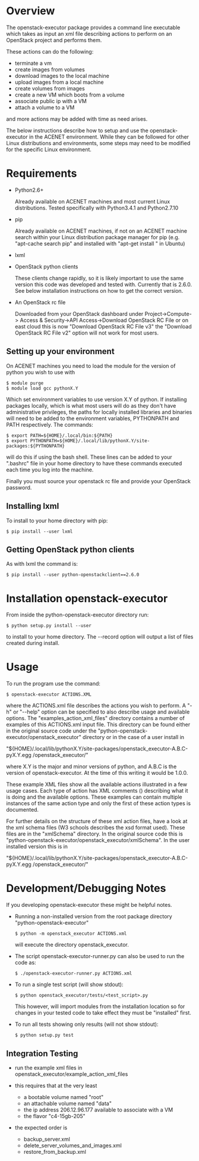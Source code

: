 Overview
========

The openstack-executor package provides a command line executable which takes 
as input an xml file describing actions to perform on an OpenStack project and 
performs them.

These actions can do the following:

+ terminate a vm
+ create images from volumes
+ download images to the local machine
+ upload images from a local machine
+ create volumes from images
+ create a new VM which boots from a volume
+ associate public ip with a VM
+ attach a volume to a VM

and more actions may be added with time as need arises.

The below instructions describe how to setup and use the openstack-executor 
in the ACENET environment. While they can be followed for other Linux 
distributions and environments, some steps may need to be modified for the 
specific Linux environment.


Requirements
============

+ Python2.6+
  
  Already available on ACENET machines and most current Linux 
  distributions. Tested specifically with Python3.4.1 and Python2.7.10

+ pip
  
  Already available on ACENET machines, if not on an ACENET machine 
  search within your Linux distribution package manager for pip (e.g. 
  "apt-cache search pip" and installed with "apt-get install 
  <pip-package-name>" in Ubuntu)
  
+ lxml
  
+ OpenStack python clients
  
  These clients change rapidly, so it is likely important to use the same
  version this code was developed and tested with. Currently that is 2.6.0.
  See below installation instructions on how to get the correct version.

+ An OpenStack rc file
  
  Downloaded from your OpenStack dashboard under Project->Compute->
  Access & Security->API Access->Download OpenStack RC File
  or on east cloud this is now "Download OpenStack RC File v3" the
  "Download OpenStack RC File v2" option will not work for most users.


Setting up your environment
---------------------------

On ACENET machines you need to load the module for the version of python you 
wish to use with

```
$ module purge
$ module load gcc pythonX.Y
```

Which set environment variables to use version X.Y of python. If installing 
packages locally, which is what most users will do as they don't have 
administrative privileges, the paths for locally installed libraries and 
binaries will need to be added to the environment variables, PYTHONPATH and 
PATH respectively. The commands:

```
$ export PATH=${HOME}/.local/bin:${PATH}
$ export PYTHONPATH=${HOME}/.local/lib/pythonX.Y/site-packages:${PYTHONPATH}
```

will do this if using the bash shell. These lines can be added to your 
".bashrc" file in your home directory to have these commands executed each 
time you log into the machine.

Finally you must source your openstack rc file and provide your OpenStack 
password.

Installing lxml
---------------

To install to your home directory with pip:

```
$ pip install --user lxml
```

Getting OpenStack python clients
--------------------------------

As with lxml the command is:

```
$ pip install --user python-openstackclient==2.6.0
```

Installation openstack-executor
===============================

From inside the python-openstack-executor directory run:

```
$ python setup.py install --user
```

to install to your home directory. The --record <filename> option will output 
a list of files created during install.


Usage
=====

To run the program use the command:

```
$ openstack-executor ACTIONS.XML
```

where the ACTIONS.xml file describes the actions you wish to perform. A "-h" 
or "--help" option can be specified to also describe usage and available 
options. The "examples_action_xml_files" directory contains a number of 
examples of this ACTIONS.xml input file. This directory can be found either 
in the original source code under the 
"python-openstack-executor/openstack_executor" directory or in the case of a 
user install in 

"${HOME}/.local/lib/pythonX.Y/site-packages/openstack_executor-A.B.C-pyX.Y.egg
/openstack_executor/"

where X.Y is the major and minor versions of python, and A.B.C is the version 
of openstack-executor. At the time of this writing it would be 1.0.0.

These example XML files show all the available actions illustrated in a few 
usage cases. Each type of action has XML comments (<!-- comment -->) 
describing what it is doing and the available options. These examples can
contain multiple instances of the same action type and only the first of these
action types is documented.

For further details on the structure of these xml action files, have a look at
the xml schema files (W3 schools describes the xsd format used). These files 
are in the "xmlSchema" directory. In the original source code this is
"python-openstack-executor/openstack_executor/xmlSchema". In the user 
installed version this is in 

"${HOME}/.local/lib/pythonX.Y/site-packages/openstack_executor-A.B.C-pyX.Y.egg
/openstack_executor/"


Development/Debugging Notes
===========================

If you developing openstack-executor these might be helpful notes.

+ Running a non-installed version from the root package directory 
  "python-openstack-executor"
  
  ```
  $ python -m openstack_executor ACTIONS.xml
  ```
  
  will execute the directory openstack_executor.
  
+ The script openstack-executor-runner.py can also be used to run the code as:

  ```
  $ ./openstack-executor-runner.py ACTIONS.xml
  ```

+ To run a single test script (will show stdout):
  
  ```
  $ python openstack_executor/tests/<test_script>.py
  ```
  
  This however, will import modules from the installation location so for changes 
  in your tested code to take effect they must be "installed" first.
  
+ To run all tests showing only results (will not show stdout):
  
  ```
  $ python setup.py test
  ```
  
  
Integration Testing
-------------------

+ run the example xml files in openstack_executor/example_action_xml_files

+ this requires that at the very least
    * a bootable volume named "root"
    * an attachable volume named "data"
    * the ip address 206.12.96.177 available to associate with a VM
    * the flavor "c4-15gb-205" 
+ the expected order is 
    * backup_server.xml
    * delete_server_volumes_and_images.xml
    * restore_from_backup.xml
